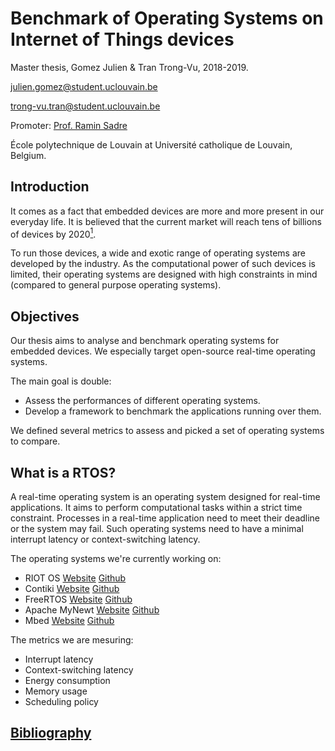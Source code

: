 # Benchmark of Operating Systems on Internet of Things devices
Master thesis, Gomez Julien & Tran Trong-Vu, 2018-2019.

julien.gomez@student.uclouvain.be

trong-vu.tran@student.uclouvain.be

Promoter: [Prof. Ramin Sadre](https://uclouvain.be/fr/repertoires/ramin.sadre)

École polytechnique de Louvain at Université catholique de Louvain, Belgium.

## Introduction
It comes as a fact that embedded devices are more and more present in our everyday life.
It is believed that the current market will reach tens of billions of devices by 2020[<sup>1</sup>](https://spectrum.ieee.org/tech-talk/telecom/internet/popular-internet-of-things-forecast-of-50-billion-devices-by-2020-is-outdated).

To run those devices, a wide and exotic range of operating systems are developed by the industry. As the computational power of such devices is limited, their operating systems are designed with high constraints in mind (compared to general purpose operating systems).

## Objectives
Our thesis aims to analyse and benchmark operating systems for embedded devices.
We especially target open-source real-time operating systems.

The main goal is double:
- Assess the performances of different operating systems.
- Develop a framework to benchmark the applications running over them.

We defined several metrics to assess and picked a set of operating systems to compare.

## What is a RTOS?
A real-time operating system is an operating system designed for real-time applications. It aims to perform computational tasks within a strict time constraint. Processes in a real-time application need to meet their deadline or the system may fail. Such operating systems need to have a minimal interrupt latency or context-switching latency.

The operating systems we're currently working on:
- RIOT OS [Website](https://www.riot-os.org/) [Github](https://github.com/RIOT-OS/RIOT)
- Contiki  [Website](http://www.contiki-os.org/) [Github](https://github.com/contiki-os/contiki)
- FreeRTOS [Website](https://www.freertos.org/) [Github](https://github.com/aws/amazon-freertos)
- Apache MyNewt [Website](https://mynewt.apache.org/) [Github](https://github.com/apache/mynewt-core)
- Mbed [Website](https://www.mbed.com/en/) [Github](https://github.com/ARMmbed/mbed-os)

The metrics we are mesuring:
- Interrupt latency
- Context-switching latency
- Energy consumption
- Memory usage
- Scheduling policy

## [Bibliography](https://github.com/bench-os/doc/resources.md)
